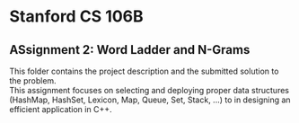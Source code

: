 # Stanford CS 106B
## ASsignment 2: Word Ladder and N-Grams
This folder contains the project description and the submitted solution to the problem.<br>
This assignment focuses on selecting and deploying proper data structures (HashMap, HashSet, Lexicon, Map, Queue, Set, Stack, ...) to in designing an efficient application in C++.<br>
